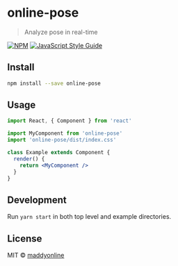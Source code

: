 # online-pose

> Analyze pose in real-time

[![NPM](https://img.shields.io/npm/v/online-pose.svg)](https://www.npmjs.com/package/online-pose) [![JavaScript Style Guide](https://img.shields.io/badge/code_style-standard-brightgreen.svg)](https://standardjs.com)

## Install

```bash
npm install --save online-pose
```

## Usage

```jsx
import React, { Component } from 'react'

import MyComponent from 'online-pose'
import 'online-pose/dist/index.css'

class Example extends Component {
  render() {
    return <MyComponent />
  }
}
```

## Development

Run `yarn start` in both top level and example directories.

## License

MIT © [maddyonline](https://github.com/maddyonline)
